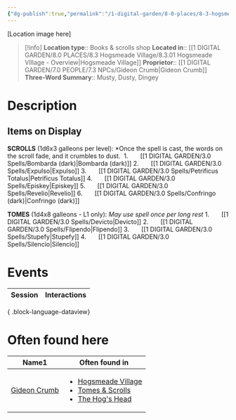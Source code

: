```yaml
---
{"dg-publish":true,"permalink":"/1-digital-garden/8-0-places/8-3-hogsmeade-village/8-3-02-tomes-and-scrolls/","tags":["#place","hogsmeade","#shop"]}
---
```


[Location image here]
>[!info]
>**Location type**::  Books & scrolls shop
>**Located in**:: [[1 DIGITAL GARDEN/8.0 PLACES/8.3 Hogsmeade Village/8.3.01 Hogsmeade VIllage - Overview\|Hogsmeade Village]]
>**Proprietor**:: [[1 DIGITAL GARDEN/7.0 PEOPLE/7.3 NPCs/Gideon Crumb\|Gideon Crumb]]
>**Three-Word Summary**:: Musty, Dusty, Dingey 

# Description


## Items on Display

**SCROLLS** (1d6x3 galleons per level): 
*Once the spell is cast, the words on the scroll fade, and it crumbles to dust. 
1.       [[1 DIGITAL GARDEN/3.0 Spells/Bombarda (dark)\|Bombarda (dark)]]
2.       [[1 DIGITAL GARDEN/3.0 Spells/Expulso\|Expulso]]
3.       [[1 DIGITAL GARDEN/3.0 Spells/Petrificus Totalus\|Petrificus Totalus]]
4.       [[1 DIGITAL GARDEN/3.0 Spells/Episkey\|Episkey]]
5.       [[1 DIGITAL GARDEN/3.0 Spells/Revelio\|Revelio]]
6.       [[1 DIGITAL GARDEN/3.0 Spells/Confringo (dark)\|Confringo (dark)]]

**TOMES** (1d4x8 galleons - L1 only): 
*May use spell once per long rest*
1.       [[1 DIGITAL GARDEN/3.0 Spells/Devicto\|Devicto]]
2.       [[1 DIGITAL GARDEN/3.0 Spells/Flipendo\|Flipendo]]
3.       [[1 DIGITAL GARDEN/3.0 Spells/Stupefy\|Stupefy]]
4.       [[1 DIGITAL GARDEN/3.0 Spells/Silencio\|Silencio]]

# Events

| Session | Interactions |
| ------- | ------------ |

{ .block-language-dataview}

# Often found here

<div><table class="dataview table-view-table"><thead class="table-view-thead"><tr class="table-view-tr-header"><th class="table-view-th"><span>Name</span><span class="dataview small-text">1</span></th><th class="table-view-th"><span>Often found in</span></th></tr></thead><tbody class="table-view-tbody"><tr><td><span><a data-tooltip-position="top" aria-label="1 DIGITAL GARDEN/7.0 PEOPLE/7.3 NPCs/Gideon Crumb.md" data-href="1 DIGITAL GARDEN/7.0 PEOPLE/7.3 NPCs/Gideon Crumb.md" href="1 DIGITAL GARDEN/7.0 PEOPLE/7.3 NPCs/Gideon Crumb.md" class="internal-link" target="_blank" rel="noopener nofollow">Gideon Crumb</a></span></td><td><ul class="dataview dataview-ul dataview-result-list-ul"><li class="dataview-result-list-li"><span><a data-tooltip-position="top" aria-label="1 DIGITAL GARDEN/8.0 PLACES/8.3 Hogsmeade Village/8.3.01 Hogsmeade VIllage - Overview.md" data-href="1 DIGITAL GARDEN/8.0 PLACES/8.3 Hogsmeade Village/8.3.01 Hogsmeade VIllage - Overview.md" href="1 DIGITAL GARDEN/8.0 PLACES/8.3 Hogsmeade Village/8.3.01 Hogsmeade VIllage - Overview.md" class="internal-link" target="_blank" rel="noopener nofollow">Hogsmeade Village</a></span></li><li class="dataview-result-list-li"><span><a data-tooltip-position="top" aria-label="1 DIGITAL GARDEN/8.0 PLACES/8.3 Hogsmeade Village/8.3.02 Tomes &amp; Scrolls.md" data-href="1 DIGITAL GARDEN/8.0 PLACES/8.3 Hogsmeade Village/8.3.02 Tomes &amp; Scrolls.md" href="1 DIGITAL GARDEN/8.0 PLACES/8.3 Hogsmeade Village/8.3.02 Tomes &amp; Scrolls.md" class="internal-link" target="_blank" rel="noopener nofollow">Tomes &amp; Scrolls</a></span></li><li class="dataview-result-list-li"><span><a data-tooltip-position="top" aria-label="1 DIGITAL GARDEN/8.0 PLACES/8.3 Hogsmeade Village/8.3.06 The Hog's Head.md" data-href="1 DIGITAL GARDEN/8.0 PLACES/8.3 Hogsmeade Village/8.3.06 The Hog's Head.md" href="1 DIGITAL GARDEN/8.0 PLACES/8.3 Hogsmeade Village/8.3.06 The Hog's Head.md" class="internal-link" target="_blank" rel="noopener nofollow">The Hog's Head</a></span></li></ul></td></tr></tbody></table></div>